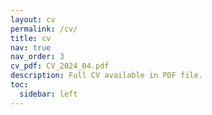 ```yaml
---
layout: cv
permalink: /cv/
title: cv
nav: true
nav_order: 3
cv_pdf: CV_2024_04.pdf
description: Full CV available in PDF file.
toc:
  sidebar: left
---
```

